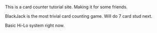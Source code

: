 This is a card counter tutorial site. Making it for some friends.

BlackJack is the most trivial card counting game. Will do 7 card stud next.

Basic Hi-Lo system right now.
